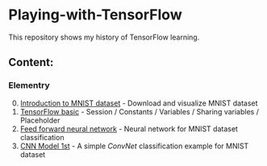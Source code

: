 # Playing-with-TensorFlow
This repository shows my history of TensorFlow learning.

## Content:
### Elementry
00. [Introduction to MNIST dataset](https://github.com/ahkarami/Playing-with-TensorFlow/blob/master/00_MNISTDataset.py) - Download and visualize MNIST dataset
01. [TensorFlow basic](https://github.com/ahkarami/Playing-with-TensorFlow/blob/master/01_TensorFlowBasic.py) - Session / Constants / Variables / Sharing variables / Placeholder 
02. [Feed forward neural network](https://github.com/ahkarami/Playing-with-TensorFlow/blob/master/02_FeedForwardNeuralNetwork.py) - Neural network for MNIST dataset classification
03. [CNN Model 1st](https://github.com/ahkarami/Playing-with-TensorFlow/blob/master/03_CNN1.py) - A simple _ConvNet_ classification example for MNIST dataset
